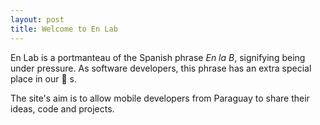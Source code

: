 ```yaml
---
layout: post
title: Welcome to En Lab
---
```


<div class="message">
    En Lab is a portmanteau of the Spanish phrase <i>En la B</i>, signifying being under pressure. As software developers, this phrase has an extra special place in our 💛 s.
</div>

The site's aim is to allow mobile developers from Paraguay to share their ideas, code and projects. 

